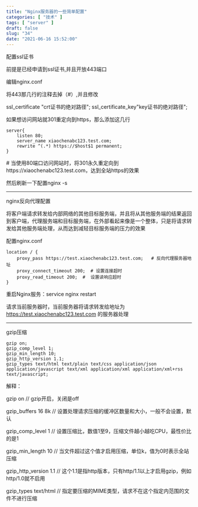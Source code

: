 ```yaml
---
title: "Nginx服务器的一些简单配置"
categories: [ "技术" ]
tags: [ "server" ]
draft: false
slug: "34"
date: "2021-06-16 15:52:00"
---
```


配置ssl证书

前提是已经申请到ssl证书,并且开放443端口

编辑nginx.conf

将443那几行的注释去掉（#）,并且修改

ssl_certificate "crt证书的绝对路径";
ssl_certificate_key"key证书的绝对路径";


如果想访问网站就301重定向到https，那么添加这几行

    server{
        listen 80;
        server_name xiaochenabc123.test.com;
        rewrite ^(.*) https://$host$1 permanent;
    }

\# 当使用80端口访问网站时，将301永久重定向到https://xiaochenabc123.test.com，达到全站https的效果

然后刷新一下配置nginx -s



---

nginx反向代理配置

将客户端请求转发给内部网络的其他目标服务端，并且将从其他服务端的结果返回到客户端，代理服务端和目标服务端，在外部看起来像是一个整体，只是将请求转发给其他服务端处理，从而达到减轻目标服务端的压力的效果

配置nginx.conf

    location / {
        proxy_pass https://test.xiaochenabc123.test.com;   # 反向代理服务器地址
        proxy_connect_timeout 200;  # 设置连接超时
        proxy_read_timeout 200;  #  设置读响应超时
    }

重启Nginx服务：service nginx restart


请求当前服务器时，当前服务器将请求转发给地址为 https://test.xiaochenabc123.test.com 的服务器处理


---

gzip压缩

    gzip on;
    gzip_comp_level 1; 
    gzip_min_length 10;
    gzip_http_version 1.1;
    gzip_types text/html text/plain text/css application/json application/javascript text/xml application/xml application/xml+rss text/javascript;


解释：

gzip on // gzip开启，关闭是off

gzip_buffers 16 8k // 设置处理请求压缩的缓冲区数量和大小，一般不会设置，默认

gzip_comp_level 1 // 设置压缩比，数值1至9，压缩文件越小越吃CPU，最性价比的是1

gzip_min_length 10 // 当文件超过这个值才启用压缩，单位k，值为0时表示全站压缩

gzip_http_version 1.1 // 这个1.1是指http版本，只有http/1.1以上才启用gzip，例如http/1.0就不启用

gzip_types text/html // 指定要压缩的MIME类型，请求不在这个指定内范围的文件不进行压缩